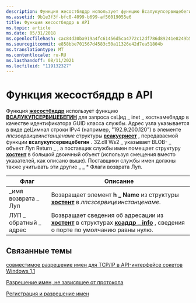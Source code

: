 ```yaml
---
description: Функция жесостбяддр использует функцию Всалукупсервицебегин для запроса СВЦИД \_ inet \_ хостнамебяддр в качестве идентификатора GUID класса службы.
ms.assetid: 9b1e3f3f-bfc0-4099-b699-af56019055e6
title: Функция жесостбяддр в API
ms.topic: article
ms.date: 05/31/2018
ms.openlocfilehash: cac84d30ba919a4fc61456d5ca4772c12df786d89241e8249b57068b9aac3f7f
ms.sourcegitcommit: e858bbe701567d4583c50a11326e42d7ea51804b
ms.translationtype: MT
ms.contentlocale: ru-RU
ms.lasthandoff: 08/11/2021
ms.locfileid: "119132327"
---
```

# <a name="gethostbyaddr-function-in-the-api"></a>Функция жесостбяддр в API

Функция [**жесостбяддр**](/windows/win32/api/wsipv6ok/nf-wsipv6ok-gethostbyaddr) использует функцию [**ВСАЛУКУПСЕРВИЦЕБЕГИН**](/windows/desktop/api/Winsock2/nf-winsock2-wsalookupservicebegina) для запроса свЦид \_ inet \_ хостнамебяддр в качестве идентификатора GUID класса службы. Адрес узла указывается в виде деЦимнал строки IPv4 (например, "192.9.200.120") в элементе *лпсзсервицеинстанценаме* структуры [**всакуерисет**](/windows/desktop/api/Winsock2/ns-winsock2-wsaquerysetw) , передаваемой функции **всалукупсервицебегин** . 32.dll Ws2 \_ указывает BLOB- \_ объект Луп Return \_ , а поставщик службы имен помещает структуру [**хостент**](/windows/desktop/api/winsock/ns-winsock-hostent) в большой двоичный объект (используя смещения вместо указателей, как описано выше). Поставщики службы имен должны также учитывать эти другие \_ \_ \* Флаги возврата Луп. 

| Флаг              | Описание                                                                                                                                                  |
|-------------------|--------------------------------------------------------------------------------------------------------------------------------------------------------------|
| \_имя возврата \_ Луп | Возвращает элемент **h \_ Name** из структуры [**хостент**](/windows/desktop/api/winsock/ns-winsock-hostent) в *лпсзсервицеинстанценаме*.                                                     |
| ЛУП \_ обратный \_ адрес | Возвращает сведения об адресации из [**хостент**](/windows/desktop/api/winsock/ns-winsock-hostent) в структурах [**ксаддр \_ info**](/windows/win32/api/ws2def/ns-ws2def-csaddr_info) , сведения о порте по умолчанию равны нулю. |



 

## <a name="related-topics"></a>Связанные темы

<dl> <dt>

[совместимое разрешение имен для TCP/IP в API-интерфейсе сокетов Windows 1,1](compatible-name-resolution-for-tcp-ip-in-the-windows-sockets-1-1-api-2.md)
</dt> <dt>

[Разрешение имен, не зависящее от протокола](protocol-independent-name-resolution-2.md)
</dt> <dt>

[Регистрация и разрешение имен](registration-and-name-resolution-2.md)
</dt> </dl>

 

 
